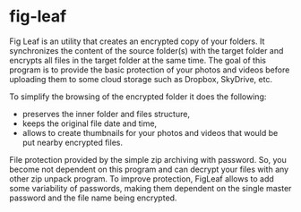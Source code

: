 fig-leaf
========

Fig Leaf is an utility that creates an encrypted copy of your folders. It synchronizes the content of the source folder(s) with the target folder and encrypts all files in the target folder at the same time. The goal of this program is to provide the basic protection of your photos and videos before uploading them to some cloud storage such as Dropbox, SkyDrive, etc.

To simplify the browsing of the encrypted folder it does the following:

- preserves the inner folder and files structure,
- keeps the original file date and time,
- allows to create thumbnails for your photos and videos that would be put nearby encrypted files.

File protection provided by the simple zip archiving with password. So, you become not dependent on this program and can decrypt your files with any other zip unpack program. To improve protection, FigLeaf allows to add some variability of passwords, making them dependent on the single master password and the file name being encrypted.
